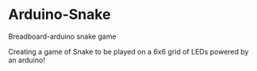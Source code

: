 # Arduino-Snake
Breadboard-arduino snake game

Creating a game of Snake to be played on a 6x6 grid of LEDs powered by an arduino!
